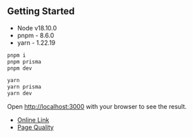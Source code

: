 ## Getting Started

* Node v18.10.0
* pnpm - 8.6.0
* yarn - 1.22.19

```sh
pnpm i
pnpm prisma
pnpm dev
```

```sh
yarn
yarn prisma
yarn dev
```

Open [http://localhost:3000](http://localhost:3000) with your browser to see the result.


* [Online Link](https://viveo-test.vercel.app/)
* [Page Quality](https://pagespeed.web.dev/analysis/https-viveo-test-vercel-app/nvx1n5qe76)
